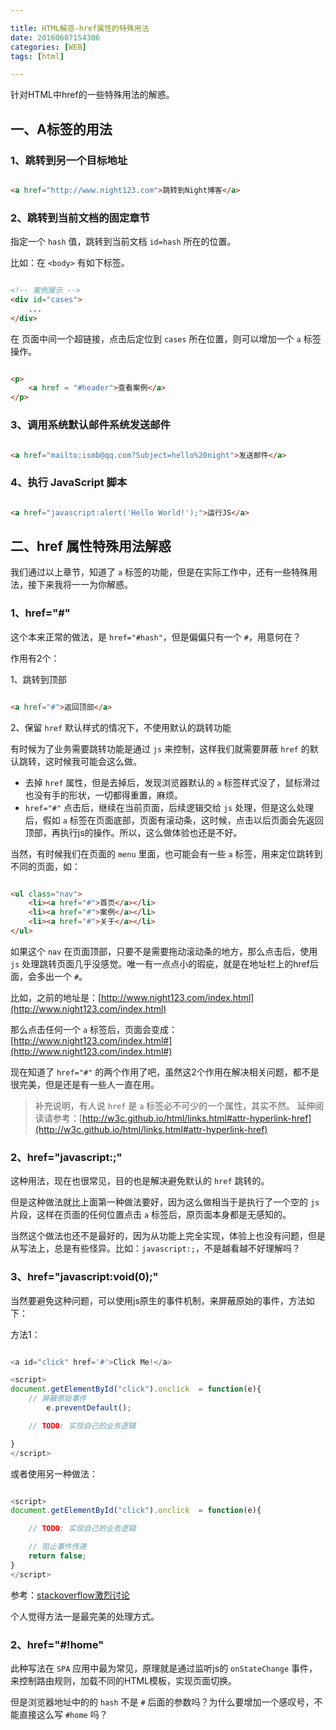 ```yaml
---

title: HTML解惑-href属性的特殊用法
date: 20160607154306
categories: [WEB]
tags: [html]

---
```


针对HTML中href的一些特殊用法的解惑。

## 一、A标签的用法

### 1、跳转到另一个目标地址

```html

<a href="http://www.night123.com">跳转到Night博客</a>

```

### 2、跳转到当前文档的固定章节

指定一个 `hash` 值，跳转到当前文档 `id=hash` 所在的位置。

比如：在 `<body>` 有如下标签。

```html

<!-- 案例展示 -->
<div id="cases">
	...
</div>

```

在 页面中间一个超链接，点击后定位到 `cases` 所在位置，则可以增加一个 `a` 标签操作。


```html

<p>
	<a href = "#header">查看案例</a>
</p>

```

### 3、调用系统默认邮件系统发送邮件

```html

<a href="mailto:ismb@qq.com?Subject=hello%20night">发送邮件</a>

```

### 4、执行 JavaScript 脚本

```html

<a href="javascript:alert('Hello World!');">运行JS</a>

```

## 二、href 属性特殊用法解惑

我们通过以上章节，知道了 `a` 标签的功能，但是在实际工作中，还有一些特殊用法，接下来我将一一为你解惑。

### 1、href="#"

这个本来正常的做法，是 `href="#hash"`，但是偏偏只有一个 `#`，用意何在？

作用有2个：

1、跳转到顶部

```html

<a href="#">返回顶部</a>

```

2、保留 `href` 默认样式的情况下，不使用默认的跳转功能

有时候为了业务需要跳转功能是通过 `js` 来控制，这样我们就需要屏蔽 `href` 的默认跳转，这时候我可能会这么做。

* 去掉 `href` 属性，但是去掉后，发现浏览器默认的 `a` 标签样式没了，鼠标滑过也没有手的形状，一切都得重置，麻烦。
* `href="#"` 点击后，继续在当前页面，后续逻辑交给 `js` 处理，但是这么处理后，假如 `a` 标签在页面底部，页面有滚动条，这时候，点击以后页面会先返回顶部，再执行js的操作。所以，这么做体验也还是不好。

当然，有时候我们在页面的 `menu` 里面，也可能会有一些 `a` 标签，用来定位跳转到不同的页面，如：


```html

<ul class="nav">
	<li><a href="#">首页</a></li>
	<li><a href="#">案例</a></li>
	<li><a href="#">关于</a></li>
</ul>

```

如果这个 `nav` 在页面顶部，只要不是需要拖动滚动条的地方，那么点击后，使用 `js` 处理跳转页面几乎没感觉。唯一有一点点小的瑕疵，就是在地址栏上的href后面，会多出一个 `#`。

比如，之前的地址是：[http://www.night123.com/index.html](http://www.night123.com/index.html)

那么点击任何一个 `a` 标签后，页面会变成：[http://www.night123.com/index.html#](http://www.night123.com/index.html#)

现在知道了 `href="#"` 的两个作用了吧，虽然这2个作用在解决相关问题，都不是很完美，但是还是有一些人一直在用。

> 补充说明，有人说 `href` 是 `a` 标签必不可少的一个属性，其实不然。
> 延伸阅读请参考：[http://w3c.github.io/html/links.html#attr-hyperlink-href](http://w3c.github.io/html/links.html#attr-hyperlink-href)

### 2、href="javascript:;"

这种用法，现在也很常见，目的也是解决避免默认的 `href` 跳转的。

但是这种做法就比上面第一种做法要好，因为这么做相当于是执行了一个空的 `js` 片段，这样在页面的任何位置点击 `a` 标签后，原页面本身都是无感知的。

当然这个做法也还不是最好的，因为从功能上完全实现，体验上也没有问题，但是从写法上，总是有些怪异。比如：`javascript:;`，不是越看越不好理解吗？


### 3、href="javascript:void(0);"

当然要避免这种问题，可以使用js原生的事件机制，来屏蔽原始的事件，方法如下：

方法1：

```js

<a id="click" href='#'>Click Me!</a>

<script>
document.getElementById("click").onclick  = function(e){
	// 屏蔽原始事件
    	e.preventDefault();

	// TODO: 实现自己的业务逻辑

}
</script>

```

或者使用另一种做法：

```js

<script>
document.getElementById("click").onclick  = function(e){

	// TODO: 实现自己的业务逻辑

	// 阻止事件传递
	return false;
}
</script>

```

参考：[stackoverflow激烈讨论](http://stackoverflow.com/questions/134845/href-attribute-for-javascript-links-or-javascriptvoid0)

个人觉得方法一是最完美的处理方式。

### 2、href="#!home"

此种写法在 `SPA` 应用中最为常见，原理就是通过监听js的 `onStateChange` 事件，来控制路由规则，加载不同的HTML模板，实现页面切换。

但是浏览器地址中的的 `hash` 不是 `#` 后面的参数吗？为什么要增加一个感叹号，不能直接这么写 `#home` 吗？




